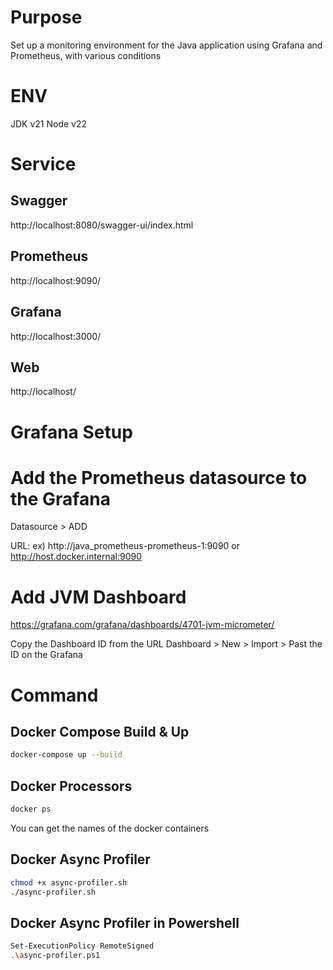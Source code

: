# Purpose
Set up a monitoring environment for the Java application using Grafana and Prometheus, with various conditions

# ENV
JDK v21
Node v22

# Service
## Swagger
http://localhost:8080/swagger-ui/index.html

## Prometheus
http://localhost:9090/

## Grafana
http://localhost:3000/

## Web
http://localhost/

# Grafana Setup
# Add the Prometheus datasource to the Grafana
Datasource > ADD

URL:
ex)
http://java_prometheus-prometheus-1:9090
or
http://host.docker.internal:9090


# Add JVM Dashboard
https://grafana.com/grafana/dashboards/4701-jvm-micrometer/

Copy the Dashboard ID from the URL
Dashboard > New > Import > Past the ID on the Grafana 


# Command

## Docker Compose Build & Up
```bash
docker-compose up --build
```

## Docker Processors
```bash
docker ps
```
You can get the names of the docker containers

## Docker Async Profiler
```bash
chmod +x async-profiler.sh
./async-profiler.sh
```

## Docker Async Profiler in Powershell 
```bash
Set-ExecutionPolicy RemoteSigned
.\async-profiler.ps1
```
